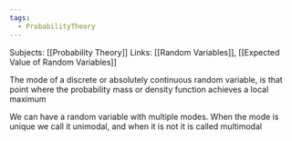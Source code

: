 ```yaml
---
tags:
  - ProbabilityTheory
---
```

Subjects: [[Probability Theory]]
Links: [[Random Variables]], [[Expected Value of Random Variables]]

The mode of a discrete or absolutely continuous random variable, is that point where the probability mass or density function achieves a local maximum

We can have a random variable with multiple modes. When the mode is unique we call it unimodal, and when it is not it is called multimodal